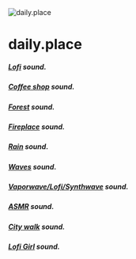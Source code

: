 <img alt="daily.place" src="https://raw.githubusercontent.com/agustinl/daily.place/main/public/favicon-32x32.png">

# daily.place

##### <a href="https://www.youtube.com/watch?v=vkQcpY3T8T4">Lofi</a> sound.

##### <a href="https://www.youtube.com/watch?v=h2zkV-l_TbY">Coffee shop</a> sound.

##### <a href="https://www.youtube.com/watch?v=M0AWBnAv8VE">Forest</a> sound.

##### <a href="https://www.youtube.com/watch?v=L_LUpnjgPso">Fireplace</a> sound.

##### <a href="https://www.youtube.com/watch?v=nDq6TstdEi8">Rain</a> sound.

##### <a href="https://www.youtube.com/watch?v=Nep1qytq9JM">Waves</a> sound.

##### <a href="https://www.youtube.com/watch?v=zlxXwE0Oop8">Vaporwave/Lofi/Synthwave</a> sound.

##### <a href="https://www.youtube.com/watch?v=-SYwOAe6V_4">ASMR</a> sound.

##### <a href="https://www.youtube.com/watch?v=6y5CqAHxGX0">City walk</a> sound.

##### <a href="https://www.youtube.com/watch?v=jfKfPfyJRdk">Lofi Girl</a> sound.
